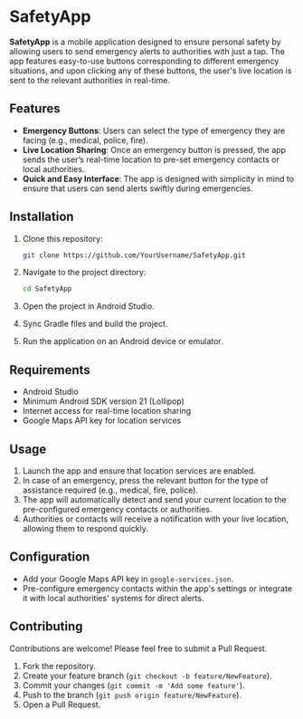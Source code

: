 # SafetyApp

**SafetyApp** is a mobile application designed to ensure personal safety by allowing users to send emergency alerts to authorities with just a tap. The app features easy-to-use buttons corresponding to different emergency situations, and upon clicking any of these buttons, the user's live location is sent to the relevant authorities in real-time.

## Features

- **Emergency Buttons**: Users can select the type of emergency they are facing (e.g., medical, police, fire).
- **Live Location Sharing**: Once an emergency button is pressed, the app sends the user’s real-time location to pre-set emergency contacts or local authorities.
- **Quick and Easy Interface**: The app is designed with simplicity in mind to ensure that users can send alerts swiftly during emergencies.

## Installation

1. Clone this repository:
    ```bash
    git clone https://github.com/YourUsername/SafetyApp.git
    ```
2. Navigate to the project directory:
    ```bash
    cd SafetyApp
    ```
3. Open the project in Android Studio.

4. Sync Gradle files and build the project.

5. Run the application on an Android device or emulator.

## Requirements

- Android Studio
- Minimum Android SDK version 21 (Lollipop)
- Internet access for real-time location sharing
- Google Maps API key for location services

## Usage

1. Launch the app and ensure that location services are enabled.
2. In case of an emergency, press the relevant button for the type of assistance required (e.g., medical, fire, police).
3. The app will automatically detect and send your current location to the pre-configured emergency contacts or authorities.
4. Authorities or contacts will receive a notification with your live location, allowing them to respond quickly.

## Configuration

- Add your Google Maps API key in `google-services.json`.
- Pre-configure emergency contacts within the app's settings or integrate it with local authorities' systems for direct alerts.

## Contributing

Contributions are welcome! Please feel free to submit a Pull Request.

1. Fork the repository.
2. Create your feature branch (`git checkout -b feature/NewFeature`).
3. Commit your changes (`git commit -m 'Add some feature'`).
4. Push to the branch (`git push origin feature/NewFeature`).
5. Open a Pull Request.
